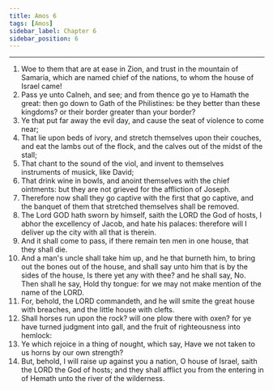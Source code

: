 ```yaml
---
title: Amos 6
tags: [Amos]
sidebar_label: Chapter 6
sidebar_position: 6
---
```


---
1. Woe to them that are at ease in Zion, and trust in the mountain of Samaria, which are named chief of the nations, to whom the house of Israel came!
2. Pass ye unto Calneh, and see; and from thence go ye to Hamath the great: then go down to Gath of the Philistines: be they better than these kingdoms? or their border greater than your border?
3. Ye that put far away the evil day, and cause the seat of violence to come near;
4. That lie upon beds of ivory, and stretch themselves upon their couches, and eat the lambs out of the flock, and the calves out of the midst of the stall;
5. That chant to the sound of the viol, and invent to themselves instruments of musick, like David;
6. That drink wine in bowls, and anoint themselves with the chief ointments: but they are not grieved for the affliction of Joseph.
7. Therefore now shall they go captive with the first that go captive, and the banquet of them that stretched themselves shall be removed.
8. The Lord GOD hath sworn by himself, saith the LORD the God of hosts, I abhor the excellency of Jacob, and hate his palaces: therefore will I deliver up the city with all that is therein.
9. And it shall come to pass, if there remain ten men in one house, that they shall die.
10. And a man's uncle shall take him up, and he that burneth him, to bring out the bones out of the house, and shall say unto him that is by the sides of the house, Is there yet any with thee? and he shall say, No. Then shall he say, Hold thy tongue: for we may not make mention of the name of the LORD.
11. For, behold, the LORD commandeth, and he will smite the great house with breaches, and the little house with clefts.
12. Shall horses run upon the rock? will one plow there with oxen? for ye have turned judgment into gall, and the fruit of righteousness into hemlock:
13. Ye which rejoice in a thing of nought, which say, Have we not taken to us horns by our own strength?
14. But, behold, I will raise up against you a nation, O house of Israel, saith the LORD the God of hosts; and they shall afflict you from the entering in of Hemath unto the river of the wilderness.
